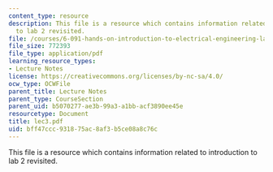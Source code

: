 ```yaml
---
content_type: resource
description: This file is a resource which contains information related to introduction
  to lab 2 revisited.
file: /courses/6-091-hands-on-introduction-to-electrical-engineering-lab-skills-january-iap-2008/bff47ccc931875ac8af3b5ce08a8c76c_lec3.pdf
file_size: 772393
file_type: application/pdf
learning_resource_types:
- Lecture Notes
license: https://creativecommons.org/licenses/by-nc-sa/4.0/
ocw_type: OCWFile
parent_title: Lecture Notes
parent_type: CourseSection
parent_uid: b5070277-ae3b-99a3-a1bb-acf3890ee45e
resourcetype: Document
title: lec3.pdf
uid: bff47ccc-9318-75ac-8af3-b5ce08a8c76c
---
```

This file is a resource which contains information related to introduction to lab 2 revisited.
